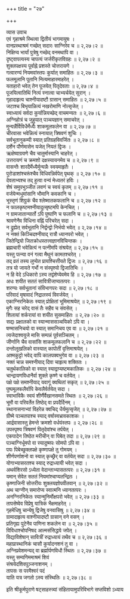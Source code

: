 +++
title = "२७"

+++

व्यास उवाच  
एवं गृहाश्रमे स्थित्वा द्वितीयं भागमायुषः ।  
वानप्रस्थाश्रमं गच्छेत् सदारः साग्निरेव च ॥ २,२७।२ ॥  
निक्षिप्य भार्यां पुत्रेषु गच्छेद् वनमथापि वा ।  
दृष्ट्वापत्यस्य चापत्यं जर्जरीकृतविग्रहः ॥ २,२७।२ ॥  
शुक्लपक्षस्य पूर्वाह्ने प्रशस्ते चोत्तरायणे ।  
गत्वारण्यं नियमवांस्तपः कुर्यात् समाहितः ॥ २,२७।३ ॥  
फलमूलानि पूतानि नित्यमाहारमाहरेत् ।  
यताहारो भवेत् तेन पूजयेत् पितृदेवताः ॥ २,२७।४ ॥  
पूजयित्वातिथिं नित्यं स्नात्वा चाभ्यर्चयेत् सुरान् ।  
गृहादाहृत्य चाश्नीयादष्टौ ग्रासान् समाहितः ॥ २,२७।५ ॥  
जटाश्च बिभृयान्नित्यं नखरोमाणि नोत्सृजेत् ।  
स्वाध्यायं सर्वदा कुर्यान्नियच्छेद् वाचमन्यतः ॥ २,२७।६ ॥  
अग्निहोत्रं च जुहुयात् पञ्चयज्ञान् समाचरेत् ।  
मुन्यन्नैंर्विविधैर्मेध्यैः शाकमूलफलेन वा ॥ २,२७।७ ॥  
चीरवासा भवेन्नित्यं स्नायात् त्रिषवणं शुचिः ।  
सर्वभूतानुकम्पी स्यात् प्रतिग्रहविवर्जितः ॥ २,२७।८ ॥  
दर्शेन पौर्णमासेन यजेत् नियतं द्विजः ।  
ऋक्षेष्वाग्रयणे चैव चातुर्मास्यानि चाहरेत् ।  
उत्तरायणं च क्रमशो दक्षस्यायनमेव च ॥ २,२७।९ ॥  
वासन्तैः शारदैर्मेध्यैर्मुन्यन्नैः स्वयमाहृतैः ।  
पुरोडाशांश्चरूंश्चैव विधिवन्निर्वपेत् पृथक् ॥ २,२७।१० ॥  
देवताभ्यश्च तद् हुत्वा वन्यं मेध्यतरं हविः ।  
शेषं समुपभुञ्जीत लवणं च स्वयं कृतम् ॥ २,२७।११ ॥  
वर्जयेन्मधुमांसानि भौमानि कवकानि च ।  
भूस्तृणं शिग्रुकं चैव श्लेष्मातकफलानि च ॥ २,२७।१२ ॥  
न फालकृष्टमश्नीयादुत्सृष्टमपि केनचित् ।  
न ग्रामजातान्यार्तो ऽपि पुष्पाणि च फलानि च ॥ २,२७।१३ ॥  
श्रावणेनैव विधिना वह्निं परिचरेत् सदा ।  
न द्रुह्येत् सर्वभूतानि निर्द्वन्द्वो निर्भयो भवेत् ॥ २,२७।१४ ॥  
न नक्तं किञ्चिदश्नीयाद् रात्रौ ध्यानपरो भवेत् ।  
जितेन्द्रियो जितक्रोधस्तत्त्वज्ञानविचिन्तकः ।  
ब्रह्मचारी भवेन्नित्यं न पत्नीमपि संश्रयेत् ॥ २,२७।१५ ॥  
यस्तु पत्न्या वनं गत्वा मैथुनं कामतश्चरेत् ।  
तद् व्रतं तस्य लुप्येत प्रायश्चित्तीयते द्विजः ॥ २,२७।१६ ॥  
तत्र यो जायते गर्भो न संस्पृश्यो द्विजातिभिः ।  
न हि वेदे ऽधिकारो ऽस्य तद्वंशेप्येवमेव हि ॥ २,२७।१७ ॥  
अधः शयीत सततं सावित्रीजाप्यतत्परः ।  
शरण्यः सर्वभूतानां संविभागपरः सदा ॥ २,२७।१८ ॥  
परिवादं मृषावादं निद्रालस्यं विवर्जयेत् ।  
एकाग्निरनिकेतः स्यात् प्रोक्षितां भूमिमाश्रयेत् ॥ २,२७।१९ ॥  
मृगैः सह चरेद् वासं तैः सहैव च संवसेत् ।  
शिलायां शर्करायां वा शयीत सुसमाहितः ॥ २,२७।२० ॥  
सद्यः प्रक्षालको वा स्यान्माससञ्चयिको ऽपि वा ।  
षण्मासनिचयो वा स्यात् समानिचय एव वा ॥ २,२७।२१ ॥  
त्यजेदाश्वयुजे मासि सम्पन्नं पूर्वसञ्चितम् ।  
जीर्णानि चैव वासांसि शाकमूलफलानि च ॥ २,२७।२२ ॥  
दन्तोलूखलिको वास्यात् कापोतीं वृत्तिमाश्रयेत् ।  
अश्मकुट्टो भवेद् वापि कालपक्वभुगेव वा ॥ २,२७।२३ ॥  
नक्तं चान्न समश्नीयाद् दिवा चाहृत्य शक्तितः ।  
चतुर्थकालिको वा स्यात् स्याद्वाप्यष्टमकालिकः ॥ २,२७।२४ ॥  
चान्द्रायणविधानैर्वा शुक्ले कृष्णे च वर्तयेत् ।  
पक्षे पक्षे समश्नीयाद् यवागूं क्वथितां सकृत् ॥ २,२७।२५ ॥  
पुष्पमूलफलैर्वापि केवलैर्वर्तयेत् सदा ।  
स्वाभाविकैः स्वयं शीर्णैर्वैखानसमते स्थितः ॥ २,२७।२६ ॥  
भूमौ वा परिवर्तेत तिष्ठेद् वा प्रपदैर्दिनम् ।  
स्थानासनाभ्यां विहरेन्न क्वचिद् धैर्यमुत्सृजेत् ॥ २,२७।२७ ॥  
ग्रीष्मे पञ्चतपाश्च स्याद् वर्षास्वभ्रावकाशकः ।  
आर्द्रवासास्तु हेमन्ते क्रमशो वर्धयंस्तपः ॥ २,२७।२८ ॥  
उपस्पृश्य त्रिषवणं पितृदेवांश्च तर्पयेत् ।  
एकपादेन तिष्ठेत मरीचीन् वा पिबेत् तदा ॥ २,२७।२९ ॥  
पञ्चाग्निर्धूमपो वा स्यादुष्मपः सोमपो ऽपि वा ।  
पयः पिबेच्छुक्लपक्षे कृष्णापक्षे तु गोमयम् ।  
शीर्णपर्णाशनो वा स्यात् कृच्छ्रैर् वा वर्तयेत् सदा ॥ २,२७।३० ॥  
योगाभ्यासरतश्च स्याद् रुद्राध्यायी भवेत् सदा ।  
अथर्वशिरसो ऽध्येता वेदान्ताभ्यासतत्परः ॥ २,२७।३१ ॥  
यमान् सेवेत सततं नियमांश्चाप्यतन्द्रितः ।  
कृष्णाजिनी सोत्तरीयः शुक्लयज्ञोपवीतवान् ॥ २,२७।३२ ॥  
अथ चाग्नीन् समारोप्य स्वात्मनि ध्यानतत्परः ।  
अनग्निरनिकेतः स्यान्मुनिर्मोक्षपरो भवेत् ॥ २,२७।३३ ॥  
तापसेष्वेव विप्रेषु यात्रिकं भैक्षमाहरेत् ।  
गृहमेधिषु चान्येषु द्विजेषु वनवासिषु ॥ २,२७।३४ ॥  
ग्रामादाहृत्य वाश्नीयादष्टौ ग्रासान् वने वसन् ।  
प्रतिगृह्य पुटेनैव पाणिना शकलेन वा ॥ २,२७।३५ ॥  
विविधाश्चोपनिषद आत्मसंसिद्धये जपेत् ।  
विद्याविशेषान् सावित्रीं रुद्राध्यायं तथैव च ॥ २,२७।३६ ॥  
महाप्रास्थानिकं चासौ कुर्यादनशनं तु वा ।  
अग्निप्रवेशमन्यद् वा ब्रर्ह्मार्पणविधौ स्थितः ॥ २,२७।३७ ॥  
यस्तु सम्यगिममाश्रमं शिवं  
संश्रयेदशिवपुञ्जनाशनम् ।  
तापसः स परमैश्वरं पदं  
याति यत्र जगतो ऽस्य संस्थितिः ॥ २,२७।३८ ॥  
    
इति श्रीकूर्मपुराणे षट्साहस्त्र्यां संहितायामुपरिविभागे सप्तविशो ऽध्याय
